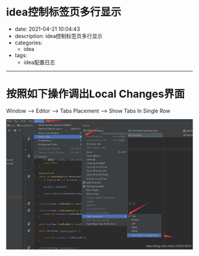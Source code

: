 #   idea控制标签页多行显示
+ date: 2021-04-21 10:04:43
+ description: idea控制标签页多行显示
+ categories:
  - idea
+ tags:
  - idea配置日志
---
#   按照如下操作调出Local Changes界面
Window --> Editor --> Tabs Placement --> Show Tabs In Single Row

![](../images/2021/04/20210421100542.png)


